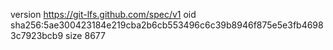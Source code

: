 version https://git-lfs.github.com/spec/v1
oid sha256:5ae300423184e219cba2b6cb553496c6c39b8946f875e5e3fb46983c7923bcb9
size 8677
